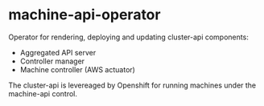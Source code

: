 # machine-api-operator
Operator for rendering, deploying and updating cluster-api components:
- Aggregated API server
- Controller manager
- Machine controller (AWS actuator)

The cluster-api is levereaged by Openshift for running machines under the machine-api control.
